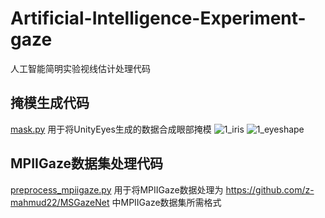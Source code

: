 # Artificial-Intelligence-Experiment-gaze
人工智能简明实验视线估计处理代码

## 掩模生成代码
[mask.py](https://github.com/Power-Z/Artificial-Intelligence-Experiment-gaze/blob/main/mask.py)
用于将UnityEyes生成的数据合成眼部掩模
![1_iris](https://user-images.githubusercontent.com/44609542/231934364-5e5d6096-ce68-48d1-8fef-1f83645d421d.jpg)
![1_eyeshape](https://user-images.githubusercontent.com/44609542/231934402-67c8ccc3-2a55-4497-be3d-e9ed4c3a59f7.jpg)


## MPIIGaze数据集处理代码
[preprocess_mpiigaze.py](https://github.com/Power-Z/Artificial-Intelligence-Experiment-gaze/blob/main/preprocess_mpiigaze.py)
用于将MPIIGaze数据处理为 https://github.com/z-mahmud22/MSGazeNet 中MPIIGaze数据集所需格式



